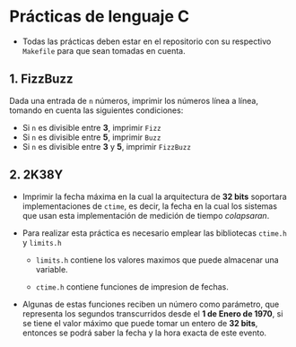# Prácticas de lenguaje C

+ Todas las prácticas deben estar en el repositorio con su respectivo `Makefile` para que sean tomadas en cuenta.

## 1. FizzBuzz

Dada una entrada de `n` números, imprimir los números línea a línea, tomando en cuenta las siguientes condiciones:

+ Si `n` es divisible entre **3**, imprimir `Fizz`
+ Si `n` es divisible entre **5**, imprimir `Buzz`
+ Si `n` es divisible entre **3** y **5**, imprimir `FizzBuzz`

## 2. 2K38Y

+ Imprimir la fecha máxima en la cual la arquitectura de **32 bits** soportara implementaciones de `ctime`, es decir, la fecha en la cual los sistemas que usan esta implementación de medición de tiempo _colapsaran_.

+ Para realizar esta práctica es necesario emplear las bibliotecas `ctime.h` y `limits.h`

    * `limits.h` contiene los valores maximos que puede almacenar una variable.

    * `ctime.h` contiene funciones de impresion de fechas.

+ Algunas de estas funciones reciben un número como parámetro, que representa los segundos transcurridos desde el **1 de Enero de 1970**, si se tiene el valor máximo que puede tomar un entero de **32 bits**, entonces se podrá saber la fecha y la hora exacta de este evento.

